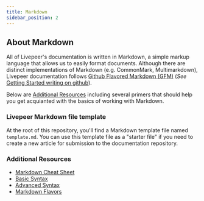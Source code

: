 ```yaml
---
title: Markdown
sidebar_position: 2
---
```


## About Markdown

All of Livepeer's documentation is written in Markdown, a simple markup language that allows us to easily format documents. Although there are distinct implementations of Markdown (e.g. CommonMark, Multimarkdown), Livepeer documentation follows [Github Flavored Markdown (GFM)](https://github.github.com/gfm/) (*See* [Getting Started writing on github](https://docs.github.com/en/get-started/writing-on-github/getting-started-with-writing-and-formatting-on-github/about-writing-and-formatting-on-github)). 

Below are [Additional Resources](#additional-resources) including several primers that should help you get acquianted with the basics of working with Markdown.

### Livepeer Markdown file template

At the root of this repository, you'll find a Markdown template file named `template.md`. You can use this template file as a "starter file" if you need to create a new article for submission to the documentation repository.

### Additional Resources
- [Markdown Cheat Sheet](https://www.markdownguide.org/cheat-sheet/)
- [Basic Syntax](https://www.markdownguide.org/basic-syntax/)
- [Advanced Syntax](https://www.markdownguide.org/extended-syntax/)
- [Markdown Flavors](https://github.com/commonmark/commonmark-spec/wiki/markdown-flavors)